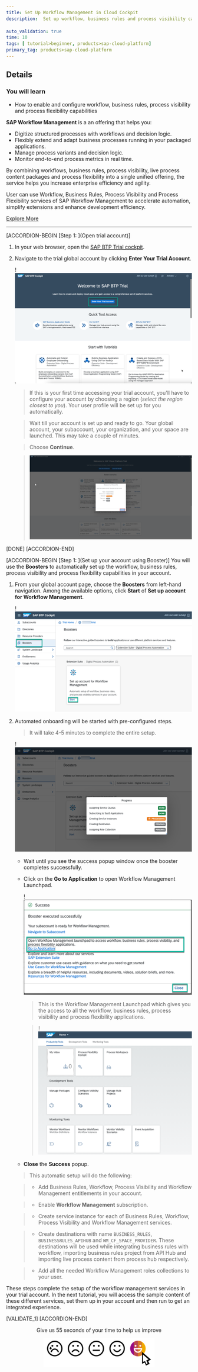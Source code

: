 ```yaml
---
title: Set Up Workflow Management in Cloud Cockpit
description:  Set up workflow, business rules and process visibility capabilities to automate processes and decisions, and achieve operational insights into processes.

auto_validation: true
time: 10
tags: [ tutorial>beginner, products>sap-cloud-platform]
primary_tag: products>sap-cloud-platform
---
```


## Details
### You will learn
  - How to enable and configure workflow, business rules, process visibility and process flexibility capabilities

**SAP Workflow Management** is a an offering that helps you:

-	Digitize structured processes with workflows and decision logic.
-	Flexibly extend and adapt business processes running in your packaged applications.
-	Manage process variants and decision logic.
- Monitor end-to-end process metrics in real time.


By combining workflows, business rules, process visibility, live process content packages and process flexibility into a single unified offering, the service helps you increase enterprise efficiency and agility.

User can use Workflow, Business Rules, Process Visibility and Process Flexibility services of SAP  Workflow Management to accelerate automation, simplify extensions and enhance development efficiency.

[Explore More](https://www.sap.com/products/cloud-platform/capabilities/enterprise-extensions.html)

---

[ACCORDION-BEGIN [Step 1: ](Open trial account)]
1. In your web browser, open the [SAP BTP Trial cockpit](https://cockpit.hanatrial.ondemand.com/).

2. Navigate to the trial global account by clicking **Enter Your Trial Account**.

    !![Trial global account](02_Foundation20Onboarding_Home.png)

    >If this is your first time accessing your trial account, you'll have to configure your account by choosing a region (*select the region closest to you*). Your user profile will be set up for you automatically.  

    >Wait till your account is set up and ready to go. Your global account, your subaccount, your organization, and your space are launched. This may take a couple of minutes.

    >Choose **Continue**.

    >![Account setup](02_Foundation20Onboarding_Processing.png)

[DONE]
[ACCORDION-END]

[ACCORDION-BEGIN [Step 1: ](Set up your account using Booster)]
You will use the **Boosters** to automatically set up the workflow, business rules, process visibility and process flexibility capabilities in your account.

1. From your global account page, choose the **Boosters** from left-hand navigation. Among the available options, click **Start** of **Set up account for Workflow Management**.

    !![Start Booster](startrecipe_2.png)

2. Automated onboarding will be started with pre-configured steps.

    > It will take 4-5 minutes to complete the entire setup.

    !![Recipe In Progress](startrecipe_5.png)

    - Wait until you see the success popup window once the booster completes successfully.

    - Click on the **Go to Application** to open Workflow Management Launchpad.

        !![Recipe In Progress](startrecipe_3.png)

        > This is the Workflow Management Launchpad which gives you the access to all the workflow, business rules, process visibility and process flexibility applications.

        >!![WM FLP](bpmFLP.png)

    - **Close** the **Success** popup.  

    > This automatic setup will do the following:

    > - Add Business Rules, Workflow, Process Visibility and Workflow Management entitlements in your account.

    > - Enable **Workflow Management** subscription.

    > - Create service instance for each of Business Rules, Workflow, Process Visibility and Workflow Management services.

    > - Create destinations with name `BUSINESS_RULES`, `BUSINESSRULES_APIHUB` and `WM_CF_SPACE_PROVIDER`. These destinations will be used while integrating business rules with workflow, importing business rules project from API Hub and importing live process content from process hub respectively.

    > - Add all the needed Workflow Management roles collections to your user.

These steps complete the setup of the workflow management services in your trial account. In the next tutorial, you will access the sample content of these different services, set them up in your account and then run to get an integrated experience.

[VALIDATE_1]
[ACCORDION-END]

<p style="text-align: center;">Give us 55 seconds of your time to help us improve</p>

<p style="text-align: center;"><a href="https://sapinsights.eu.qualtrics.com/jfe/form/SV_0im30RgTkbEEHMV?TutorialID=cp-starter-ibpm-employeeonboarding-1-setup" target="_blank"><img src="https://raw.githubusercontent.com/SAPDocuments/Tutorials/master/data/images/285738_Emotion_Faces_R_purple.png"></a></p>
